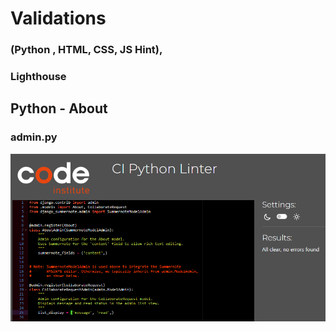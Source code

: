 # Validations 

### (Python , HTML, CSS, JS Hint),

### Lighthouse

## Python - About 

### admin.py

![Alt text](static/images/About-admin.png)